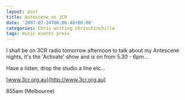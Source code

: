 ```yaml
---
layout: post
title: Antescene on 3CR
date: '2007-07-24T06:06:48+00:00'
categories: Chris writing chrischinchilla
tags: music events press
---
```


I shall be on 3CR radio tomorrow afternoon to talk about my Antescene nights, it's the 'Activate' show and is on from 5.30 - 6pm...

Have a listen, drop the studio a line etc...

[www.3cr.org.au](http://www.3cr.org.au)

855am (Melbourne)
